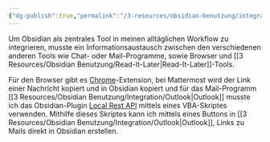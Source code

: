 ```yaml
---
{"dg-publish":true,"permalink":"/3-resources/obsidian-benutzung/integration/integration/","pinned":true,"created":"2024-11-11T08:59:46.662+01:00","updated":"2024-04-14T21:43:15.176+02:00"}
---
```



Um Obsidian als zentrales Tool in meinen alltäglichen Workflow zu integrieren, musste ein Informationsaustausch zwischen den verschiedenen anderen Tools wie Chat- oder Mail-Programme, sowie Browser und [[3 Resources/Obsidian Benutzung/Read-It-Later\|Read-It-Later]]-Tools.

Für den Browser gibt es [Chrome](https://github.com/coddingtonbear/obsidian-web)-Extension, bei Mattermost wird der Link einer Nachricht kopiert und in Obsidian kopiert und für das Mail-Programm [[3 Resources/Obsidian Benutzung/Integration/Outlook\|Outlook]] musste ich das Obsidian-Plugin [Local Rest API](https://github.com/coddingtonbear/obsidian-local-rest-api) mittels eines VBA-Skriptes verwenden. Mithilfe dieses Skriptes kann ich mittels eines Buttons in [[3 Resources/Obsidian Benutzung/Integration/Outlook\|Outlook]], Links zu Mails direkt in Obsidian erstellen.

